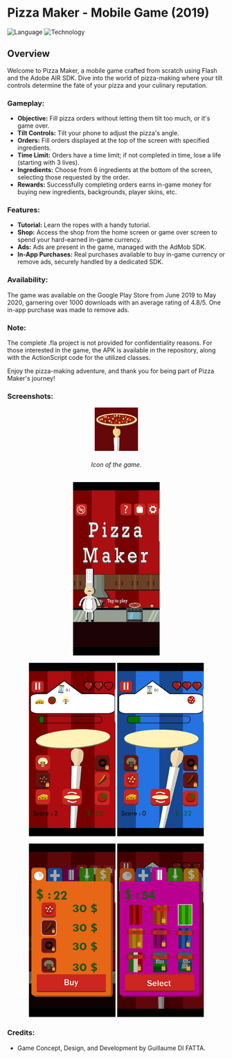 # Pizza Maker - Mobile Game (2019)

![Language](https://img.shields.io/badge/Language-Actionscript-purple)
![Technology](https://img.shields.io/badge/Technology-Flash-Red)

## Overview

Welcome to Pizza Maker, a mobile game crafted from scratch using Flash and the Adobe AIR SDK. Dive into the world of pizza-making where your tilt controls determine the fate of your pizza and your culinary reputation.

### Gameplay:

- **Objective:** Fill pizza orders without letting them tilt too much, or it's game over.
- **Tilt Controls:** Tilt your phone to adjust the pizza's angle.
- **Orders:** Fill orders displayed at the top of the screen with specified ingredients.
- **Time Limit:** Orders have a time limit; if not completed in time, lose a life (starting with 3 lives).
- **Ingredients:** Choose from 6 ingredients at the bottom of the screen, selecting those requested by the order.
- **Rewards:** Successfully completing orders earns in-game money for buying new ingredients, backgrounds, player skins, etc.
  
### Features:

- **Tutorial:** Learn the ropes with a handy tutorial.
- **Shop:** Access the shop from the home screen or game over screen to spend your hard-earned in-game currency.
- **Ads:** Ads are present in the game, managed with the AdMob SDK.
- **In-App Purchases:** Real purchases available to buy in-game currency or remove ads, securely handled by a dedicated SDK.

### Availability:

The game was available on the Google Play Store from June 2019 to May 2020, garnering over 1000 downloads with an average rating of 4.8/5. One in-app purchase was made to remove ads.

### Note:

The complete .fla project is not provided for confidentiality reasons. For those interested in the game, the APK is available in the repository, along with the ActionScript code for the utilized classes.

Enjoy the pizza-making adventure, and thank you for being part of Pizza Maker's journey!

### Screenshots:

<p align="center">
	<img src="resources/img/2019-06-02_114635.png" width="100">
    <h6 align="center">Icon of the game.</h6>
</p>

<p align="center">
	<img src="resources/img/home.jpg" width="200">
</p>

<p align="center">
	<img src="resources/img/ex1.jpg" width="200">
	<img src="resources/img/ex2.jpg" width="200">
</p>

<p align="center">
	<img src="resources/img/store.jpg" width="200">
	<img src="resources/img/store2.jpg" width="200">
</p>

### Credits:

- Game Concept, Design, and Development by Guillaume DI FATTA.
